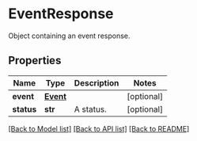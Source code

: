 # EventResponse

Object containing an event response.

## Properties

| Name       | Type                  | Description | Notes      |
| ---------- | --------------------- | ----------- | ---------- |
| **event**  | [**Event**](Event.md) |             | [optional] |
| **status** | **str**               | A status.   | [optional] |

[[Back to Model list]](README.md#documentation-for-models) [[Back to API list]](README.md#documentation-for-api-endpoints) [[Back to README]](README.md)
